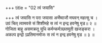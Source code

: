 +++
title = "02 त्वं जयासि"

+++
त्वं जयासि न परा जयासा अर्भेष्वाजौ मघवन् महत्सु च ।  
उग्रं चित् त्वामवसे सं शिशीमहे स त्वं न इन्द्र हवनेषु मृड॥ २ ॥  
गोजिता बाहू असमक्रतू युधि कर्मन्कर्मञ्छतमूती खजङ्करा ।  
अकल्प इन्द्रो ऽप्रतिमानमोजः स त्वं न इन्द्र हवनेषु मृड ॥ ३ ॥